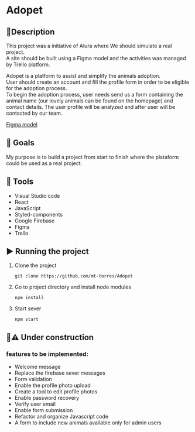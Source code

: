 # Adopet

## :pencil:Description

This project was a initiative of Alura where We should simulate a real project.  
A site should be built using a Figma model and the activities was managed by Trello platform. 

Adopet is a platform to assist and simplify the animals adoption.  
User should create an account and fill the profile form in order to be eligible for the adoption process.  
To begin the adoption process, user needs send us a form containing the animal name (our lovely animals can be found on the homepage) and contact details. The user profile will be analyzed and after user will be contacted by our team. 

<!-- The main project functionality is to enable the user to share its codes in a easy way by using highlight.js library,
and exporting it as an image. -->

[Figma model](https://www.figma.com/file/TlfkDoIu8uyjZNla1T8TpH/Challenge---Adopet?node-id=534%3A279&t=box5tXKN1gPgd3tP-0)

## :dart: Goals

My purpose is to build a project from start to finish where the plataform could be used as a real project.

## :wrench: Tools
- Visual Studio code
- React
- JavaScript
- Styled-components
- Google Firebase
- Figma
- Trello
  
## :arrow_forward: Running the project

1. Clone the project

   ```
   git clone https://github.com/mt-torres/Adopet
   ```

2. Go to project directory and install node modules

   ```
   npm install
   ```

3. Start sever

   ```
   npm start

<!-- Or just acess [mt-torres.github.io/alura-dev/editor.html](https://mt-torres.github.io/alura-dev/editor.html) -->

## :construction::warning: Under construction

### features to be implemented:
- Welcome message
- Replace the firebase sever messages
- Form validation
- Enable the profile photo upload
- Create a tool to edit profile photos
- Enable password recovery
- Verify user email 
- Enable form submission
- Refactor and organize Javascript code 
- A form to include new animals available only for admin users